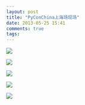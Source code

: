```yaml
---
layout: post
title: "PyConChina上海场现场"
date: 2013-05-25 15:41
comments: true
tags:
---
```


![](http://zhwei-blog.qiniudn.com/wpid-IMG_20131208_083244.jpg)

![](http://zhwei-blog.qiniudn.com/wpid-IMG_20131208_083852.jpg)

![](http://zhwei-blog.qiniudn.com/wpid-IMG_20131208_092259.jpg)

![](http://zhwei-blog.qiniudn.com/wpid-IMG_20131208_094233.jpg)

![](http://zhwei-blog.qiniudn.com/wpid-mmexport1386464847871.jpg)